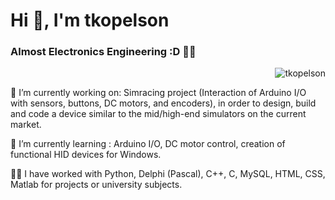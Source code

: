 <!-- ![MasterHead](https://indoanalytica.com/static/images/bannerr.gif) -->
<h1 text-align="left">Hi 👋, I'm tkopelson</h1>
<h3 text-align="center">Almost Electronics Engineering :D 👨‍💻</h3>
<p><img align="right" src="https://github-readme-stats.vercel.app/api/top-langs?username=tkopelson&show_icons=true&title_color=ffffff&text_color=ffffff&bg_color=000000&locale=en&layout=compact" alt="tkopelson" /></p>

<br>
<p text-align="left" text-align= "justify">
🔭 I’m currently working on: Simracing project (Interaction of Arduino I/O with sensors, buttons, DC motors, and encoders), in order to design, build and code a device similar to the mid/high-end simulators on the current market. </p>

<p text-align="left" text-align= "justify">🌱 I’m currently learning : Arduino I/O, DC motor control, creation of functional HID devices for Windows. </p>

<p text-align="left" text-align= "justify">👨‍💻 I have worked with Python, Delphi (Pascal), C++, C, MySQL, HTML, CSS, Matlab for projects or university subjects. 
</p>








